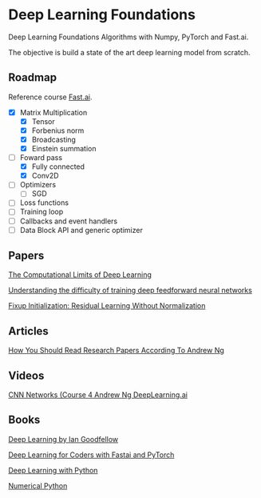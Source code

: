 # Deep Learning Foundations 

Deep Learning Foundations Algorithms with Numpy, PyTorch and Fast.ai.

The objective is build a state of the art deep learning model from scratch. 

## Roadmap 

Reference course [Fast.ai](https://course19.fast.ai/part2).

- [x] Matrix Multiplication
	- [x] Tensor  
	- [x] Forbenius norm
	- [x] Broadcasting
	- [x] Einstein summation
- [ ] Foward pass
	- [x] Fully connected
	- [x] Conv2D 
- [ ] Optimizers 
	- [ ] SGD
- [ ] Loss functions
- [ ] Training loop
- [ ] Callbacks and event handlers
- [ ] Data Block API and generic optimizer

## Papers

[The Computational Limits of Deep Learning](https://arxiv.org/pdf/2007.05558.pdf)

[Understanding the difficulty of training deep feedforward neural networks](http://proceedings.mlr.press/v9/glorot10a.html)

[Fixup Initialization: Residual Learning Without Normalization](https://arxiv.org/abs/1901.09321)

## Articles

[How You Should Read Research Papers According To Andrew Ng](https://towardsdatascience.com/how-you-should-read-research-papers-according-to-andrew-ng-stanford-deep-learning-lectures-98ecbd3ccfb3)

## Videos

[CNN Networks (Course 4 Andrew Ng DeepLearning.ai](https://www.youtube.com/playlist?list=PLkDaE6sCZn6Gl29AoE31iwdVwSG-KnDzF)

## Books

[Deep Learning by Ian Goodfellow](https://www.amazon.com/Deep-Learning-Adaptive-Computation-Machine/dp/0262035618/ref=sr_1_1?dchild=1&keywords=deep+learning&qid=1602810047&sr=8-1)

[Deep Learning for Coders with Fastai and PyTorch](https://www.amazon.com/Deep-Learning-Coders-fastai-PyTorch/dp/1492045527/ref=sr_1_2?dchild=1&keywords=pytorch&qid=1602810103&sr=8-2)

[Deep Learning with Python](https://www.amazon.com/Deep-Learning-Python-Francois-Chollet/dp/1617294438/ref=pd_sbs_14_6/134-8235874-0009145?_encoding=UTF8&pd_rd_i=1617294438&pd_rd_r=5b3ada07-9cb6-4ead-aa30-8260204b8afb&pd_rd_w=4j3ul&pd_rd_wg=23aJM&pf_rd_p=b65ee94e-1282-43fc-a8b1-8bf931f6dfab&pf_rd_r=T04DYGG0FSAFHXG95JKZ&psc=1&refRID=T04DYGG0FSAFHXG95JKZ)

[Numerical Python](https://www.amazon.com/Numerical-Python-Scientific-Applications-Matplotlib/dp/1484242459/ref=sr_1_1?dchild=1&keywords=numerical+Python&qid=1602810225&sr=8-1)
